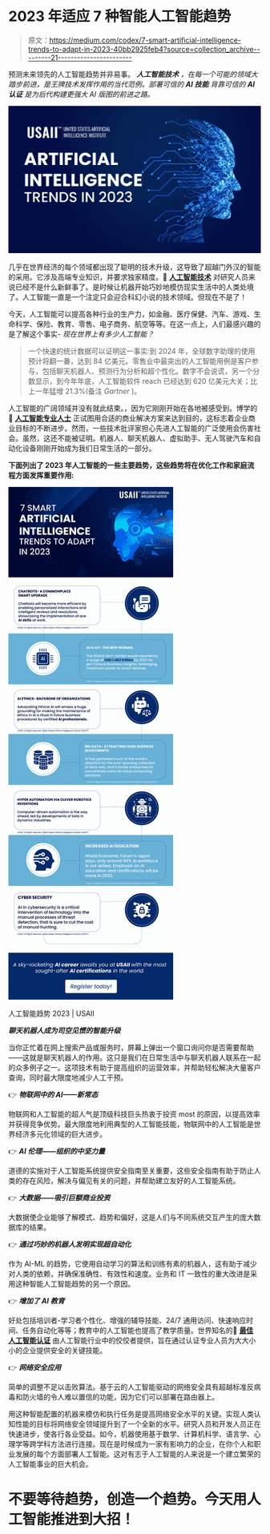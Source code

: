 # 2023 年适应 7 种智能人工智能趋势

> 原文：<https://medium.com/codex/7-smart-artificial-intelligence-trends-to-adapt-in-2023-40bb2925feb4?source=collection_archive---------21----------------------->

预测未来领先的人工智能趋势并非易事。 ***人工智能技术*** *，在每一个可能的领域大踏步前进，是王牌技术发挥作用的当代范例。部署可信的* ***AI 技能*** *背靠可信的* ***AI 认证*** *是为后代构建更强大 AI 版图的前进之路。*

![](img/3d63f447d147268f4de84f2db58776f1.png)

几乎在世界经济的每个领域都出现了聪明的技术升级，这导致了超越门外汉的智能的采用。它涉及高端专业知识，并要求独家精度。🔗 [**人工智能技术**](https://www.usaii.org/ai-insights/artificial-neural-network-an-overview) 对研究人员来说已经不是什么新鲜事了。是时候让机器开始巧妙地模仿现实生活中的人类处境了。人工智能一直是一个注定只会迎合科幻小说的技术领域。但现在不是了！

今天，人工智能可以提高各种行业的生产力，如金融、医疗保健、汽车、游戏、生命科学、保险、教育、零售、电子商务、航空等等。在这一点上，人们最感兴趣的是了解这个事实- *现在世界上有多少人工智能？*

> 一个快速的统计数据可以证明这一事实:到 2024 年，全球数字助理的使用预计将翻一番，达到 84 亿美元。零售业中最突出的人工智能用例是客户参与，包括聊天机器人、预测行为分析和超个性化。数字不会说谎，另一个分数显示，到今年年底，人工智能软件 reach 已经达到 620 亿美元大关；比上一年猛增 21.3%(备注 *Gartner* )。

人工智能的广阔领域并没有就此结束。，因为它刚刚开始在各地被感受到。博学的🔗 [**人工智能专业人士**](https://www.usaii.org/) 正试图用合适的商业解决方案来达到目的，这标志着企业商业目标的不断进步。然而，一些技术批评家担心先进人工智能的广泛使用会伤害社会。虽然，这还不能被证明。机器人、聊天机器人、虚拟助手、无人驾驶汽车和自动化设备刚刚开始成为我们日常生活的一部分。

**下面列出了 2023 年人工智能的一些主要趋势，这些趋势将在优化工作和家庭流程方面发挥重要作用:**

![](img/07a0e512af519bcc35a9941b4a1c6155.png)

人工智能趋势 2023 | USAII

***聊天机器人成为司空见惯的智能升级***

当你正忙着在网上搜索产品或服务时，屏幕上弹出一个窗口询问你是否需要帮助——这就是聊天机器人的作用。这只是我们在日常生活中与聊天机器人联系在一起的众多例子之一。这项技术有助于提高组织的运营效率，并帮助轻松解决大量客户查询，同时最大限度地减少人工干预。

👉 ***物联网中的 AI——新常态***

物联网和人工智能的超人气是顶级科技巨头热衷于投资 most 的原因，以提高效率并获得竞争优势。最大限度地利用典型的人工智能技能，物联网中的人工智能是世界经济多元化领域的巨大进步。

👉 ***AI 伦理——组织的中坚力量***

道德的实施对于人工智能系统提供安全指南至关重要，这些安全指南有助于防止人类的存在风险，解决与偏见有关的问题，并帮助建立友好的人工智能系统。

👉 ***大数据——吸引巨额商业投资***

大数据使企业能够了解模式、趋势和偏好，这是人们与不同系统交互产生的庞大数据库的结果。

👉 ***通过巧妙的机器人发明实现超自动化***

作为 AI-ML 的趋势，它使用自动学习的算法和训练有素的机器人，这有助于减少对人类的依赖，并确保准确性、有效性和速度。业务和 IT 一致性的重大改进是采用这种智能人工智能趋势的另一个原因。

👉 ***增加了 AI 教育***

好处包括培训者-学习者个性化、增强的辅导技能、24/7 通用访问、快速响应时间、任务自动化等等；教育中的人工智能也提高了教学质量。世界知名的🔗 [**最佳** **人工智能认证**](https://www.usaii.org/artificial-intelligence-certifications) 由人工智能行业中的佼佼者提供，旨在通过认证专业人员为大大小小的企业提供安全的关键技能。

👉 ***网络安全应用***

简单的调整不足以击败算法。基于云的人工智能驱动的网络安全具有超越标准反病毒和防火墙的令人难以置信的功能，因为它们可以部署在路由器上。

用这种智能配置的机器来模仿和执行任务是提高网络安全水平的关键。实现人类认知性能的目标将网络安全领域提升到了一个全新的水平。研究人员和开发人员正在快速进步，使各行各业受益。如今，机器使用基于数学、计算机科学、语言学、心理学等跨学科方法进行连接。现在是时候成为一家有影响力的企业，在你个人和职业发展的每个方面部署人工智能。这对有志于人工智能的人来说是一个建立繁荣的人工智能事业的巨大机会。

# **不要等待趋势，创造一个趋势。今天用人工智能推进到大招！**